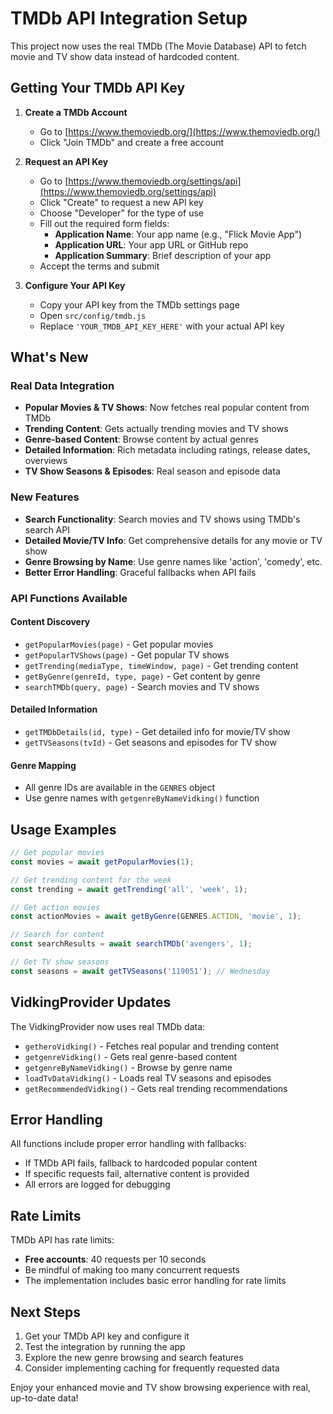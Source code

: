 # TMDb API Integration Setup

This project now uses the real TMDb (The Movie Database) API to fetch movie and TV show data instead of hardcoded content.

## Getting Your TMDb API Key

1. **Create a TMDb Account**
   - Go to [https://www.themoviedb.org/](https://www.themoviedb.org/)
   - Click "Join TMDb" and create a free account

2. **Request an API Key**
   - Go to [https://www.themoviedb.org/settings/api](https://www.themoviedb.org/settings/api)
   - Click "Create" to request a new API key
   - Choose "Developer" for the type of use
   - Fill out the required form fields:
     - **Application Name**: Your app name (e.g., "Flick Movie App")
     - **Application URL**: Your app URL or GitHub repo
     - **Application Summary**: Brief description of your app
   - Accept the terms and submit

3. **Configure Your API Key**
   - Copy your API key from the TMDb settings page
   - Open `src/config/tmdb.js`
   - Replace `'YOUR_TMDB_API_KEY_HERE'` with your actual API key

## What's New

### Real Data Integration
- **Popular Movies & TV Shows**: Now fetches real popular content from TMDb
- **Trending Content**: Gets actually trending movies and TV shows
- **Genre-based Content**: Browse content by actual genres
- **Detailed Information**: Rich metadata including ratings, release dates, overviews
- **TV Show Seasons & Episodes**: Real season and episode data

### New Features
- **Search Functionality**: Search movies and TV shows using TMDb's search API
- **Detailed Movie/TV Info**: Get comprehensive details for any movie or TV show
- **Genre Browsing by Name**: Use genre names like 'action', 'comedy', etc.
- **Better Error Handling**: Graceful fallbacks when API fails

### API Functions Available

#### Content Discovery
- `getPopularMovies(page)` - Get popular movies
- `getPopularTVShows(page)` - Get popular TV shows  
- `getTrending(mediaType, timeWindow, page)` - Get trending content
- `getByGenre(genreId, type, page)` - Get content by genre
- `searchTMDb(query, page)` - Search movies and TV shows

#### Detailed Information
- `getTMDbDetails(id, type)` - Get detailed info for movie/TV show
- `getTVSeasons(tvId)` - Get seasons and episodes for TV show

#### Genre Mapping
- All genre IDs are available in the `GENRES` object
- Use genre names with `getgenreByNameVidking()` function

## Usage Examples

```javascript
// Get popular movies
const movies = await getPopularMovies(1);

// Get trending content for the week
const trending = await getTrending('all', 'week', 1);

// Get action movies
const actionMovies = await getByGenre(GENRES.ACTION, 'movie', 1);

// Search for content
const searchResults = await searchTMDb('avengers', 1);

// Get TV show seasons
const seasons = await getTVSeasons('119051'); // Wednesday
```

## VidkingProvider Updates

The VidkingProvider now uses real TMDb data:
- `getheroVidking()` - Fetches real popular and trending content
- `getgenreVidking()` - Gets real genre-based content
- `getgenreByNameVidking()` - Browse by genre name
- `loadTvDataVidking()` - Loads real TV seasons and episodes
- `getRecommendedVidking()` - Gets real trending recommendations

## Error Handling

All functions include proper error handling with fallbacks:
- If TMDb API fails, fallback to hardcoded popular content
- If specific requests fail, alternative content is provided
- All errors are logged for debugging

## Rate Limits

TMDb API has rate limits:
- **Free accounts**: 40 requests per 10 seconds
- Be mindful of making too many concurrent requests
- The implementation includes basic error handling for rate limits

## Next Steps

1. Get your TMDb API key and configure it
2. Test the integration by running the app
3. Explore the new genre browsing and search features
4. Consider implementing caching for frequently requested data

Enjoy your enhanced movie and TV show browsing experience with real, up-to-date data!